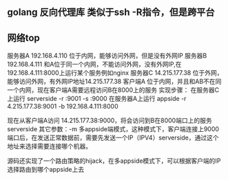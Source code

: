 ## golang 反向代理库 类似于ssh -R指令，但是跨平台

## 网络top
   服务器A 192.168.4.110 位于内网，能够访问外网，但是没有外网IP 
   服务器B 192.168.4.111 和A位于同一个内网，不能访问外网，没有外网IP,在192.168.4.111:8000上运行某个服务例如nginx
   服务器C 14.215.177.38 位于外网，能够访问外网，有外网IP地址14.215.177.38
   客户端A 位于内网，并且和AB不在同一个内网，现在客户端A需要远程访问B在8000上的服务
   实现步骤：
   在服务器C上运行 serverside -r :9001 -s :9000
   在服务器A上运行 appside -r 4.215.177.38:9001 -b 192.168.4.111:8000

   现在从客户端A访问 14.215.177.38:9000，将会访问到B在8000端口上的服务
   serverside 其它参数：-m 多appside端模式，这种模式下，客户端连接上9000端口后，在发送正常数据前，需要先发送一个IP（IPV4）serverside，通过这个地址来选择需要连接哪个机器。

   源码还实现了一个路由策略的hijack，在多appside模式下，可以根据客户端的IP选择路由到哪个appside上去
